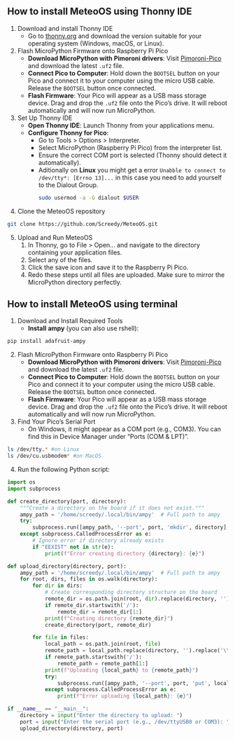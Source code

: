 ## How to install MeteoOS using Thonny IDE
1. Download and install Thonny IDE
	- Go to [thonny.org](https://thonny.org/) and download the version suitable for your operating system (Windows, macOS, or Linux).
2. Flash MicroPython Firmware onto Raspberry Pi Pico
 	- **Download MicroPython with Pimoroni drivers**: Visit [Pimoroni-Pico](https://github.com/pimoroni/pimoroni-pico/releases) and download the latest `.uf2` file.
	- **Connect Pico to Computer**: Hold down the `BOOTSEL` button on your Pico and connect it to your computer using the micro USB cable. Release the `BOOTSEL` button once connected.
	- **Flash Firmware**: Your Pico will appear as a USB mass storage device. Drag and drop the `.uf2` file onto the Pico’s drive. It will reboot automatically and will now run MicroPython.
3. Set Up Thonny IDE
	- **Open Thonny IDE**: Launch Thonny from your applications menu.
	- **Configure Thonny for Pico**:
		- Go to Tools > Options > Interpreter.
		- Select MicroPython (Raspberry Pi Pico) from the interpreter list.
		- Ensure the correct COM port is selected (Thonny should detect it automatically).
		- Aditionally on **Linux** you might get a error `Unabble to connect to /dev/tty*: [Errno 13]...` in this case you need to add yourself to the Dialout Group.
			```bash
			sudo usermod -a -G dialout $USER
			```
4. Clone the MeteoOS repository
```bash
git clone https://github.com/Screedy/MeteoOS.git
```
5. Upload and Run MeteoOS
	1. In Thonny, go to File > Open... and navigate to the directory containing your application files.
	2. Select any of the files.
	3. Click the save icon and save it to the Raspberry Pi Pico.
	4. Redo these steps until all files are uploaded. Make sure to mirror the MicroPython directory perfectly.

## How to install MeteoOS using terminal
1. Download and Install Required Tools
	- **Install** **ampy** (you can also use rshell):
```bash
pip install adafruit-ampy
```
2. Flash MicroPython Firmware onto Raspberry Pi Pico
 	- **Download MicroPython with Pimoroni drivers**: Visit [Pimoroni-Pico](https://github.com/pimoroni/pimoroni-pico/releases) and download the latest `.uf2` file.
	- **Connect Pico to Computer**: Hold down the `BOOTSEL` button on your Pico and connect it to your computer using the micro USB cable. Release the `BOOTSEL` button once connected.
	- **Flash Firmware**: Your Pico will appear as a USB mass storage device. Drag and drop the `.uf2` file onto the Pico’s drive. It will reboot automatically and will now run MicroPython.
3. Find Your Pico’s Serial Port
	- On Windows, it might appear as a COM port (e.g., COM3). You can find this in Device Manager under “Ports (COM & LPT)”.
```bash
ls /dev/tty.* #on Linux
ls /dev/cu.usbmodem* #on MacOS
```
4. Run the following Python script:
```Python
import os
import subprocess

def create_directory(port, directory):
    """Create a directory on the board if it does not exist."""
    ampy_path = '/home/screedy/.local/bin/ampy'  # Full path to ampy
    try:
        subprocess.run([ampy_path, '--port', port, 'mkdir', directory], check=True)
    except subprocess.CalledProcessError as e:
        # Ignore error if directory already exists
        if "EEXIST" not in str(e):
            print(f"Error creating directory {directory}: {e}")

def upload_directory(directory, port):
    ampy_path = '/home/screedy/.local/bin/ampy'  # Full path to ampy
    for root, dirs, files in os.walk(directory):
        for dir in dirs:
            # Create corresponding directory structure on the board
            remote_dir = os.path.join(root, dir).replace(directory, '').replace('\\', '/')
            if remote_dir.startswith('/'):
                remote_dir = remote_dir[1:]
            print(f"Creating directory {remote_dir}")
            create_directory(port, remote_dir)

        for file in files:
            local_path = os.path.join(root, file)
            remote_path = local_path.replace(directory, '').replace('\\', '/')
            if remote_path.startswith('/'):
                remote_path = remote_path[1:]
            print(f"Uploading {local_path} to {remote_path}")
            try:
                subprocess.run([ampy_path, '--port', port, 'put', local_path, remote_path], check=True)
            except subprocess.CalledProcessError as e:
                print(f"Error uploading {local_path}: {e}")

if __name__ == "__main__":
    directory = input("Enter the directory to upload: ")
    port = input("Enter the serial port (e.g., /dev/ttyUSB0 or COM3): ")
    upload_directory(directory, port)
```
